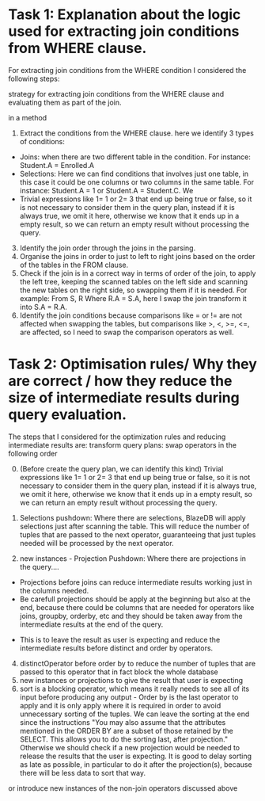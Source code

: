 # Task 1: Explanation about the logic used for extracting join conditions from WHERE clause.

For extracting join conditions from  the WHERE condition I considered the following steps:


strategy for extracting join conditions from the WHERE clause and evaluating
them as part of the join.

in a method 
1. Extract the conditions from the WHERE clause.
here we identify 3 types of conditions:
* Joins: when there are two different table in the condition. For instance: Student.A = Enrolled.A
* Selections: Here we can find conditions that involves just one table, in this case it could be one columns or two columns in the same table. For instance: Student.A = 1 or Student.A = Student.C. We 
* Trivial expressions like 1= 1 or 2= 3 that end up being true or false, so it is not necessary to consider them in the query plan, instead if it is always true, we omit it here, otherwise we know that it ends up in a empty result, so we can return an empty result without processing the query.

3. Identify the join order through the joins in the parsing.
3. Organise the joins in order to just to left to right joins based on the order of the tables in the FROM clause.
4. Check if the join is in a correct way in terms of order of the join, to apply the left tree, keeping the scanned tables on the left side and scanning the new tables on the right side, so swapping them if it is needed. For example: From S, R Where R.A = S.A, here I swap the join transform it into S.A = R.A. 
5. Identify the join conditions  because comparisons like = or != are not affected when swapping the tables, but comparisons like >, <, >=, <=, are affected, so I need to swap the comparison operators as well.


# Task 2: Optimisation rules/ Why they are correct / how they reduce the size of intermediate results during query evaluation.

The steps that I considered for the optimization rules and reducing intermediate results are:
transform query plans:
swap operators in the following order

0. (Before create the query plan, we can identify this kind) Trivial expressions like 1= 1 or 2= 3 that end up being true or false, so it is not necessary to consider them in the query plan, instead if it is always true, we omit it here, otherwise we know that it ends up in a empty result, so we can return an empty result without processing the query.

1. Selections pushdown: Where there are selections, BlazeDB will apply selections just after scanning the table. This will reduce the number of tuples that are passed to the next operator, guaranteeing that just tuples needed will be processed by the next  operator. 
2. new instances - Projection Pushdown: Where there are projections in the query....
* Projections before joins can reduce intermediate results working just in the columns needed.
* Be carefull projections should be apply at the beginning but also at the end, because there could be columns that are needed for operators like joins, groupby, orderby, etc and they should be taken away from the intermediate results at the end of the query.
 - This is to leave the result as user is expecting and reduce the intermediate results before distinct and order by operators.
4. distinctOperator before order by to reduce the number of tuples that are passed to this operator that in fact block the whole database
5. new instances or projections to give the result that user is expecting
6. sort is a blocking operator, which
   means it really needs to see all of its input before producing any output  - Order by is the last operator to apply and it is only apply where it is required in order to avoid unnecessary sorting of the tuples. We can leave the sorting at the end since the instructions "You may also assume that the attributes mentioned in the ORDER BY are a subset of
   those retained by the SELECT. This allows you to do the sorting last, after projection." Otherwise we should check if a new projection would be needed to release the results that the user is expecting. It is good to delay sorting as late as possible, in
   particular to do it after the projection(s), because there will be less data to sort that way.

or introduce new instances of the non-join operators discussed above